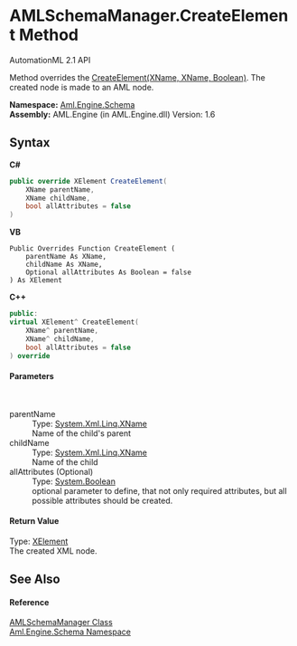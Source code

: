 # AMLSchemaManager.CreateElement Method 
AutomationML 2.1 API 

Method overrides the <a href="M_Aml_Engine_Schema_XmlSchemaManager_CreateElement">CreateElement(XName, XName, Boolean)</a>. The created node is made to an AML node.

**Namespace:**&nbsp;<a href="N_Aml_Engine_Schema">Aml.Engine.Schema</a><br />**Assembly:**&nbsp;AML.Engine (in AML.Engine.dll) Version: 1.6

## Syntax

**C#**<br />
``` C#
public override XElement CreateElement(
	XName parentName,
	XName childName,
	bool allAttributes = false
)
```

**VB**<br />
``` VB
Public Overrides Function CreateElement ( 
	parentName As XName,
	childName As XName,
	Optional allAttributes As Boolean = false
) As XElement
```

**C++**<br />
``` C++
public:
virtual XElement^ CreateElement(
	XName^ parentName, 
	XName^ childName, 
	bool allAttributes = false
) override
```


#### Parameters
&nbsp;<dl><dt>parentName</dt><dd>Type: <a href="https://docs.microsoft.com/dotnet/api/system.xml.linq.xname" target="_parent" rel="noopener noreferrer">System.Xml.Linq.XName</a><br />Name of the child's parent</dd><dt>childName</dt><dd>Type: <a href="https://docs.microsoft.com/dotnet/api/system.xml.linq.xname" target="_parent" rel="noopener noreferrer">System.Xml.Linq.XName</a><br />Name of the child</dd><dt>allAttributes (Optional)</dt><dd>Type: <a href="https://docs.microsoft.com/dotnet/api/system.boolean" target="_parent" rel="noopener noreferrer">System.Boolean</a><br />optional parameter to define, that not only required attributes, but all possible attributes should be created.</dd></dl>

#### Return Value
Type: <a href="https://docs.microsoft.com/dotnet/api/system.xml.linq.xelement" target="_parent" rel="noopener noreferrer">XElement</a><br />The created XML node.

## See Also


#### Reference
<a href="T_Aml_Engine_Schema_AMLSchemaManager">AMLSchemaManager Class</a><br /><a href="N_Aml_Engine_Schema">Aml.Engine.Schema Namespace</a><br />